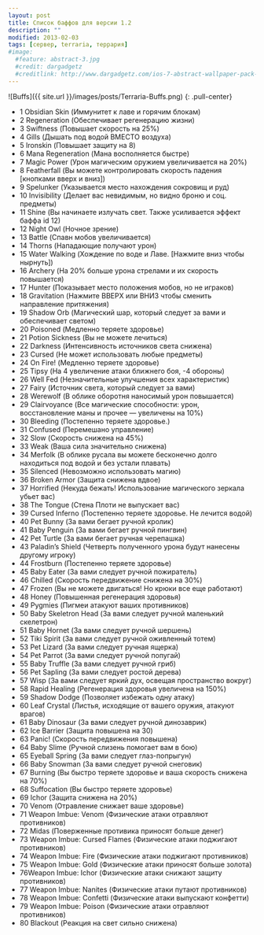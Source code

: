 ```yaml
---
layout: post
title: Список баффов для версии 1.2
description: ""
modified: 2013-02-03
tags: [сервер, terraria, террария]
#image:
  #feature: abstract-3.jpg
  #credit: dargadgetz
  #creditlink: http://www.dargadgetz.com/ios-7-abstract-wallpaper-pack-for-iphone-5-and-ipod-touch-retina/
---
```


![Buffs]({{ site.url }}/images/posts/Terraria-Buffs.png)
{: .pull-center}

* 1 Obsidian Skin (Иммунитет к лаве и горячим блокам)
* 2 Regeneration (Обеспечивает регенерацию жизни)
* 3 Swiftness (Повышает скорость на 25%)
* 4 Gills (Дышать под водой ВМЕСТО воздуха)
* 5 Ironskin (Повышает защиту на 8)
* 6 Mana Regeneration (Мана восполняется быстре)
* 7 Magic Power (Урон магическим оружием увеличивается на 20%)
* 8 Featherfall (Вы можете контролировать скорость падения [кнопками вверх и вниз])
* 9 Spelunker (Указывается место нахождения сокровищ и руд)
* 10 Invisibility (Делает вас невидимым, но видно броню и соц. предметы)
* 11 Shine (Вы начинаете излучать свет. Также усиливается эффект баффа id 12)
* 12 Night Owl (Ночное зрение)
* 13 Battle (Спавн мобов увеличивается)
* 14 Thorns (Нападающие получают урон)
* 15 Water Walking (Хождение по воде и Лаве. [Нажмите вниз чтобы нырнуть])
* 16 Archery (На 20% больше урона стрелами и их скорость повышается)
* 17 Hunter (Показывает место положения мобов, но не играков)
* 18 Gravitation (Нажмите ВВЕРХ или ВНИЗ чтобы сменить направление притяжения)
* 19 Shadow Orb (Магический шар, который следует за вами и обеспечивает светом)
* 20 Poisoned (Медленно теряете здоровье)
* 21 Potion Sickness (Вы не можете лечиться)
* 22 Darkness (Интенсивность источников света снижена)
* 23 Cursed (Не может использовать любые предметы)
* 24 On Fire! (Медленно теряете здоровье)
* 25 Tipsy (На 4 увеличение атаки ближнего боя, -4 обороны)
* 26 Well Fed (Незначительные улучшения всех характеристик)
* 27 Fairy (Источник света, который следует за вами)
* 28 Werewolf (В облике оборотня наносимый урон повышается)
* 29 Clairvoyance (Все магические способности: урон, восстановление маны и прочее — увеличены на 10%)
* 30 Bleeding (Постепенно теряете здоровье.)
* 31 Confused (Перемешано управление)
* 32 Slow (Скорость снижена на 45%)
* 33 Weak (Ваша сила значительно снижена)
* 34 Merfolk (В облике русала вы можете бесконечно долго находиться под водой и без устали плавать)
* 35 Silenced (Невозможно использовать магию)
* 36 Broken Armor (Защита снижена вдвое)
* 37 Horrified (Некуда бежать! Использование магического зеркала убьет вас)
* 38 The Tongue (Стена Плоти не выпускает вас)
* 39 Cursed Inferno (Постепенно теряете здоровье. Не лечится водой)
* 40 Pet Bunny (За вами бегает ручной кролик)
* 41 Baby Penguin (За вами бегает ручной пингвин)
* 42 Pet Turtle (За вами бегает ручная черепашка)
* 43 Paladin’s Shield (Четверть полученного урона будут нанесены другому игроку)
* 44 Frostburn (Постепенно теряете здоровье)
* 45 Baby Eater (За вами следует ручной пожиратель)
* 46 Chilled (Скорость передвижение снижена на 30%)
* 47 Frozen (Вы не можете двигаться! Но крюки все еще работают)
* 48 Honey (Повышенная регенерация здоровья)
* 49 Pygmies (Пигмеи атакуют ваших противников)
* 50 Baby Skeletron Head (За вами следует ручной маленький скелетрон)
* 51 Baby Hornet (За вами следует ручной шершень)
* 52 Tiki Spirit (За вами следует ручной оживленный тотем)
* 53 Pet Lizard (За вами следует ручная ящерка)
* 54 Pet Parrot (За вами следует ручной попугай)
* 55 Baby Truffle (За вами следует ручной гриб)
* 56 Pet Sapling (За вами следует ростой дерева)
* 57 Wisp (За вами следует яркий дух, освещая пространство вокруг)
* 58 Rapid Healing (Регенерация здоровья увеличена на 150%)
* 59 Shadow Dodge (Позволяет избежать одну атаку)
* 60 Leaf Crystal (Листья, исходящие от вашего оружия, атакуют врагов)
* 61 Baby Dinosaur (За вами следует ручной динозаврик)
* 62 Ice Barrier (Защита повышена на 30)
* 63 Panic! (Скорость передвижения повышена)
* 64 Baby Slime (Ручной слизень помогает вам в бою)
* 65 Eyeball Spring (За вами следует глаз-попрыгун)
* 66 Baby Snowman (За вами следует ручной снеговик)
* 67 Burning (Вы быстро теряете здоровье и ваша скорость снижена на 70%)
* 68 Suffocation (Вы быстро теряете здоровье)
* 69 Ichor (Защита снижена на 20%)
* 70 Venom (Отравление снижает ваше здоровье)
* 71 Weapon Imbue: Venom (Физические атаки отравляют противников)
* 72 Midas (Поверженные противика приносят больше денег)
* 73 Weapon Imbue: Cursed Flames (Физические атаки поджигают противников)
* 74 Weapon Imbue: Fire (Физические атаки поджигают противников)
* 75 Weapon Imbue: Gold (Физические атаки приносят больше золота)
* 76Weapon Imbue: Ichor (Физические атаки снижают защиту противников)
* 77 Weapon Imbue: Nanites (Физические атаки путают противников)
* 78 Weapon Imbue: Confetti (Физические атаки выпускают конфетти)
* 79 Weapon Imbue: Poison (Физические атаки отравляют противников)
* 80 Blackout (Реакция на свет сильно снижена)
